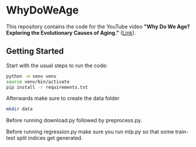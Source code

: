# WhyDoWeAge

This repository contains the code for the YouTube video **"Why Do We Age? Exploring the Evolutionary Causes of Aging."** ([Link](https://youtu.be/cjHC1akKCVI)).

## Getting Started

Start with the usual steps to run the code:

```bash
python -m venv venv
source venv/bin/activate 
pip install -r requirements.txt
```

Afterwards make sure to create the data folder 
```bash
mkdir data
```

Before running download.py followed by preprocess.py.

Before running regression.py make sure you run mlp.py so that some train-test split indices get generated.